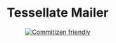 <h1 align="center">Tessellate Mailer</h1>

<div align="center">

[![Commitizen friendly](https://img.shields.io/badge/commitizen-friendly-brightgreen.svg)](http://commitizen.github.io/cz-cli/)

</div>